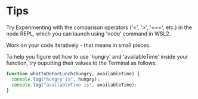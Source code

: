 # Tips

Try Experimenting with the comparison operators ('<', '>', '===', etc.) in the node REPL, which you can launch using 'node' command in WSL2.

Work on your code iteratively - that means in small pieces.

To help you figure out how to use 'hungry' and 'availableTime' inside your function, try ouputting their values to the Terminal as follows.

```javascript
function whatToDoForLunch(hungry, availableTime) {
  console.log("hungry is", hungry);
  console.log("availableTime is", availableTime);
}

